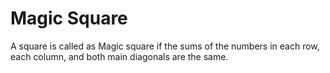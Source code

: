 # Magic Square

A square is called as Magic square if the sums of the numbers in each row, each column, and both main diagonals are the same.
